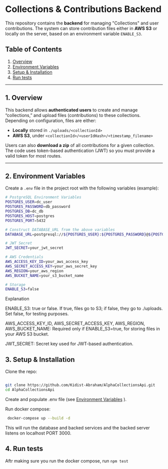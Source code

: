 # Collections & Contributions Backend

This repository contains the **backend** for managing "Collections" and user contributions. The system can store contribution files either in **AWS S3** or locally on the server, based on an environment variable `ENABLE_S3`.

## Table of Contents

1. [Overview](#1-overview)  
2. [Environment Variables](#2-environment-variables)  
3. [Setup & Installation](#3-setup--installation)  
4. [Run tests](#4-run-tests)  

---

## 1. Overview

This backend allows **authenticated users** to create and manage “collections,” and upload files (contributions) to these collections. Depending on configuration, files are either:

- **Locally** stored in `./uploads/<collectionId>`
- **AWS S3**, under `<collectionId>/<userIdHash>/<timestamp_filename>`

Users can also **download a zip** of all contributions for a given collection. The code uses token-based authentication (JWT) so you must provide a valid token for most routes.

---

## 2. Environment Variables

Create a `.env` file in the project root with the following variables (example):

```bash
# PostgreSQL Environment Variables
POSTGRES_USER=dc_user
POSTGRES_PASSWORD=db_password
POSTGRES_DB=dc_db
POSTGRES_HOST=postgres
POSTGRES_PORT=5432

# Construct DATABASE_URL from the above variables
DATABASE_URL=postgresql://${POSTGRES_USER}:${POSTGRES_PASSWORD}@${POSTGRES_HOST}:${POSTGRES_PORT}/${POSTGRES_DB}

# JWT Secret
JWT_SECRET=your_jwt_secret

# AWS Credentials
AWS_ACCESS_KEY_ID=your_aws_access_key
AWS_SECRET_ACCESS_KEY=your_aws_secret_key
AWS_REGION=your_aws_region
AWS_BUCKET_NAME=your_s3_bucket_name

# Storage
ENABLE_S3=false

```

Explanation

ENABLE_S3: true or false. If true, files go to S3; if false, they go to ./uploads. Set false, for testing purposes.

AWS_ACCESS_KEY_ID, AWS_SECRET_ACCESS_KEY, AWS_REGION, AWS_BUCKET_NAME: Required only if ENABLE_S3=true, for storing files in your AWS S3 bucket.

JWT_SECRET: Secret key used for JWT-based authentication.

## 3. Setup & Installation

Clone the repo:

```bash

git clone https://github.com/Kidist-Abraham/AlphaCollectionsApi.git
cd AlphaCollectionsApi
```

Create and populate .env file (see [Environment Variables](#2-environment-variables) ).

Run docker compose:

```bash
 docker-compose up --build -d
```

This will run the database and backed services and the backed server listens on localhost PORT 3000.

## 4. Run tests

Aftr making sure you run the docker compose, run `npm test`